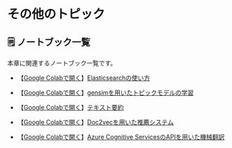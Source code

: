 # その他のトピック

## 🗒️ ノートブック一覧

本章に関連するノートブック一覧です。

- 【[Google Colabで開く](https://colab.research.google.com/drive/1ovfQdnDGP7K09jrr7vKLmkiDjWvN-GDY?usp=sharing)】[Elasticsearchの使い方](./01_ElasticSearch.ipynb)

- 【[Google Colabで開く](https://colab.research.google.com/drive/1sQU9iwBwqjo-K9WRXUNWNN5kXIYIzwNG?usp=sharing)】[gensimを用いたトピックモデルの学習](./02_TopicModelling.ipynb)

- 【[Google Colabで開く](https://colab.research.google.com/drive/1j9_OMuDt5kAil_q_wmEeIL8rDI_eYtPC?usp=sharing)】[テキスト要約](./03_TextSummarization.ipynb)

- 【[Google Colabで開く](https://colab.research.google.com/drive/1Iog1RFlDD1KLGnhQPt5Gi6SJemRnbiQ2?usp=sharing)】[Doc2vecを用いた推薦システム](./04_RecommenderSystems.ipynb)

- 【[Google Colabで開く](https://colab.research.google.com/drive/1cgCAM4LYsoifqJIXwvVulpx0LOEug1_I?usp=sharing)】[Azure Cognitive ServicesのAPIを用いた機械翻訳](./05_MachineTranslation.ipynb)
